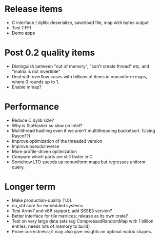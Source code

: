 # Release items

* C interface / dylib: deserialize, save/load file, map with bytes output
* Test CFFI
* Demo apps

# Post 0.2 quality items

* Distinguish between "out of memory", "can't create thread" etc, and "matrix is not invertible"
* Deal with overflow cases with billions of items in nonuniform maps, where 0 rounds up to 1.
* Enable mmap?

# Performance

* Reduce C dylib size?
* Why is SipHasher so slow on Intel?
* Multithread hashing even if we aren't multithreading bucketsort.  (Using Rayon??)
* Improve optimization of the threaded version
* Improve pseudoinverse
* More profile-driven optimization
* Compare which parts are still faster in C
* Somehow LTO speeds up nonuniform maps but regresses uniform query.

# Longer term

* Make production-quality (1.0).
* no_std core for embedded systems
* Test Armv7 and x86 support; add SSSE3 version?
* Better interface for tile matrices; release as its own crate?
* Test on very large data sets (eg CompressedRandomMap with 1 billion entries; needs lots of memory to build)
* Prove correctness; it may also give insights on optimal matrix shapes.
